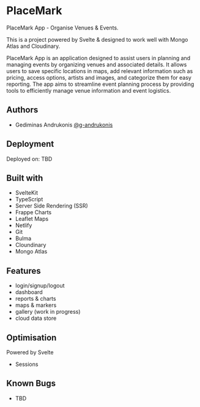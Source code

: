 # PlaceMark

PlaceMark App - Organise Venues & Events.

This is a project powered by Svelte & designed to work well with Mongo Atlas and Cloudinary.

PlaceMark App is an application designed to assist users in planning and managing events by organizing venues and associated details. It allows users to save specific locations in maps, add relevant information such as pricing, access options, artists and images, and categorize them for easy reporting. The app aims to streamline event planning process by providing tools to efficiently manage venue information and event logistics.

## Authors

- Gediminas Andrukonis [@g-andrukonis](https://github.com/g-andrukonis)

## Deployment

Deployed on: TBD

## Built with

- SvelteKit
- TypeScript
- Server Side Rendering (SSR)
- Frappe Charts
- Leaflet Maps
- Netlify
- Git
- Bulma
- Cloundinary
- Mongo Atlas

## Features

- login/signup/logout
- dashboard
- reports & charts
- maps & markers
- gallery (work in progress)
- cloud data store

## Optimisation

Powered by Svelte

- Sessions

## Known Bugs

- TBD
